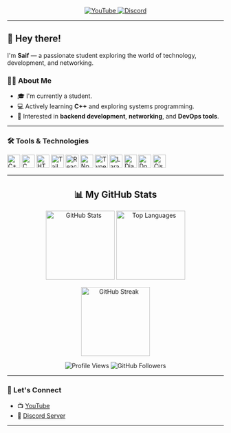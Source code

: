 <!-- Social Links -->
<p align="center">
  <a href="https://youtube.com/@floydgaming199" target="_blank">
    <img src="https://img.shields.io/badge/YOUTUBE-red?style=for-the-badge&logo=youtube" alt="YouTube"/>
  </a>
  <a href="https://discord.gg/RPT9uv97Fh" target="_blank">
    <img src="https://img.shields.io/badge/DISCORD-5865F2?style=for-the-badge&logo=discord&logoColor=white" alt="Discord"/>
  </a>
</p>

---

## 👋 Hey there!

I'm **Saif** — a passionate student exploring the world of technology, development, and networking.

### 👨‍🎓 About Me

- 🎓 I'm currently a student.
- 💻 Actively learning **C++** and exploring systems programming.
- 🧠 Interested in **backend development**, **networking**, and **DevOps tools**.

---

### 🛠️ Tools & Technologies

<p align="left">
  <img src="https://cdn.jsdelivr.net/gh/devicons/devicon/icons/cplusplus/cplusplus-original.svg" width="30" alt="C++"/>
  <img src="https://cdn.jsdelivr.net/gh/devicons/devicon/icons/c/c-original.svg" width="30" alt="C"/>
  <img src="https://cdn.jsdelivr.net/gh/devicons/devicon/icons/html5/html5-original.svg" width="30" alt="HTML5"/>
  <img src="https://www.vectorlogo.zone/logos/tailwindcss/tailwindcss-icon.svg" width="30" alt="Tailwind CSS"/>
  <img src="https://cdn.jsdelivr.net/gh/devicons/devicon/icons/react/react-original.svg" width="30" alt="React"/>
  <img src="https://cdn.jsdelivr.net/gh/devicons/devicon/icons/nodejs/nodejs-original.svg" width="30" alt="NodeJS"/>
  <img src="https://www.vectorlogo.zone/logos/typescriptlang/typescriptlang-icon.svg" width="30" alt="TypeScript"/>
  <img src="https://www.vectorlogo.zone/logos/laravel/laravel-icon.svg" width="30" alt="Laravel"/>
  <img src="https://cdn.jsdelivr.net/gh/devicons/devicon/icons/django/django-plain.svg" width="30" alt="Django"/>
  <img src="https://cdn.jsdelivr.net/gh/devicons/devicon/icons/docker/docker-original.svg" width="30" alt="Docker"/>
  <img src="https://www.vectorlogo.zone/logos/cisco/cisco-icon.svg" width="30" alt="Cisco"/>
</p>

---

<h2 align="center">📊 My GitHub Stats</h2>

<p align="center">
  <img src="https://github-readme-stats.vercel.app/api?username=Dev-Arabi&show_icons=true&theme=github_dark&hide_border=true&border_radius=10&count_private=true&include_all_commits=true" height="160" alt="GitHub Stats"/>
  <img src="https://github-readme-stats.vercel.app/api/top-langs/?username=Dev-Arabi&layout=compact&theme=github_dark&hide_border=true&border_radius=10" height="160" alt="Top Languages"/>
</p>

<p align="center">
  <img src="https://github-readme-streak-stats.herokuapp.com/?user=arabi&theme=github_dark&hide_border=true&border_radius=10" height="160" alt="GitHub Streak"/>
</p>

<p align="center">
  <img src="https://komarev.com/ghpvc/?username=Dev-Arabi&label=Profile%20views&color=blue&style=flat" alt="Profile Views"/>
  <img src="https://img.shields.io/github/followers/Dev-Arabi?label=Followers&style=flat&color=blue" alt="GitHub Followers"/>
</p>

---

### 🤝 Let's Connect

- 📺 [YouTube](https://youtube.com/@floydgaming199)  
- 💬 [Discord Server](https://discord.gg/RPT9uv97Fh)

---
